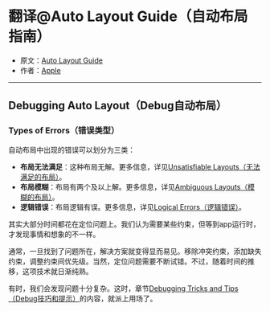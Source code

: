 # 翻译@Auto Layout Guide（自动布局指南）

- 原文：[Auto Layout Guide](https://developer.apple.com/library/content/documentation/UserExperience/Conceptual/AutolayoutPG/index.html#//apple_ref/doc/uid/TP40010853)
- 作者：[Apple](https://developer.apple.com/library/content/navigation/)

---

## Debugging Auto Layout（Debug自动布局）

### Types of Errors（错误类型）

自动布局中出现的错误可以划分为三类：

- **布局无法满足**：这种布局无解。更多信息，详见[Unsatisfiable Layouts（无法满足的布局）](https://developer.apple.com/library/content/documentation/UserExperience/Conceptual/AutolayoutPG/ConflictingLayouts.html#//apple_ref/doc/uid/TP40010853-CH19-SW1)。
- **布局模糊**：布局有两个及以上解。更多信息，详见[Ambiguous Layouts（模糊的布局）](https://developer.apple.com/library/content/documentation/UserExperience/Conceptual/AutolayoutPG/AmbiguousLayouts.html#//apple_ref/doc/uid/TP40010853-CH18-SW1)。
- **逻辑错误**：布局逻辑有误。更多信息，详见[Logical Errors（逻辑错误）](https://developer.apple.com/library/content/documentation/UserExperience/Conceptual/AutolayoutPG/LogicalErrors.html#//apple_ref/doc/uid/TP40010853-CH20-SW1)。

其实大部分时间都花在定位问题上。我们认为需要某些约束，但等到app运行时，才发现事情和想象的不一样。

通常，一旦找到了问题所在，解决方案就变得显而易见。移除冲突约束，添加缺失约束，调整约束间优先级。当然，定位问题需要不断试错。不过，随着时间的推移，这项技术就日渐纯熟。

有时，我们会发现问题十分复杂。这时，章节[Debugging Tricks and Tips（Debug技巧和提示）](https://developer.apple.com/library/content/documentation/UserExperience/Conceptual/AutolayoutPG/DebuggingTricksandTips.html#//apple_ref/doc/uid/TP40010853-CH21-SW1)的内容，就派上用场了。